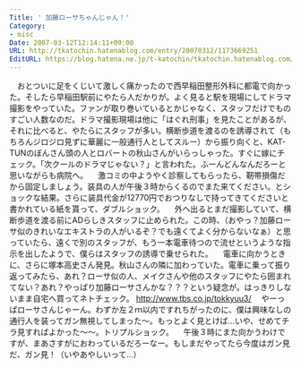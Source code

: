 ```yaml
---
Title: ' 加藤ローサちゃんじゃん！'
Category:
- misc
Date: 2007-03-12T12:14:11+09:00
URL: http://tkatochin.hatenablog.com/entry/20070312/1173669251
EditURL: https://blog.hatena.ne.jp/t-katochin/tkatochin.hatenablog.com/atom/entry/6653586347154755579
---
```


　おとついに足をくじいて激しく痛かったので西早稲田整形外科に都電で向かった。そしたら早稲田駅前にやたら人だかりが。よく見ると駅を現場にしてドラマ撮影をやっていた。ファンが取り巻いているとかじゃなく、スタッフだけでものすごい人数なのだ。ドラマ撮影現場は他に「はぐれ刑事」を見たことがあるが、それに比べると、やたらにスタッフが多い。横断歩道を渡るのを誘導されて（もちろんジロジロ見ずに華麗に一般通行人としてスルー）から振り向くと、KAT-TUNのぼんさん頭の人とロバートの秋山さんがいらっしゃった。すぐに嫁にチェック。「次クールのドラマじゃない？」と言われた。ふーんどんなんだろーと思いながらも病院へ。
　激コミの中ようやく診察してもらったら、靭帯損傷だから固定しましょう。装具の人が午後３時からくるのでまた来てください。とショックな結果。さらに装具代金が12770円でおつりなしで持ってきてくださいと書かれている紙を貰って、ダブルショック。
　外へ出るとまだ撮影していて、横断歩道を渡る前にADらしきスタッフに止められた。この時、（おやっ？加藤ローサ似のきれいなエキストラの人がいるぞ？でも遠くてよく分からないなぁ）と思っていたら、遠くで別のスタッフが、もう一本電車待つので流せというような指示を出したようで、僕らはスタッフの誘導で乗せられた。
　電車に向かうときに、さらに塚本高史さん発見。秋山さんの隣に加わっていた。電車に乗って振り返ってみたら、あれ？ローサ似の人、メイクさんや他のスタッフにやたら囲まれてない？あれ？やっぱり加藤ローサさんかな？？？という疑念が。はっきりしないまま自宅へ買ってネトチェック。
  http://www.tbs.co.jp/tokkyuu3/
　やーっぱローサさんじゃーん。わずか左２ｍ以内ですれちがったのに、僕は興味なしの通行人を装ってガン無視してしまった〜。もっとよく見とけば…いや、せめてチラ見すればよかった〜〜。トリプルショック。
　午後３時にまた向かうわけですが、まあさすがにおわっているだろーなー。もしまだやってたら今度はガン見だ、ガン見！（いやあやしいって…）

